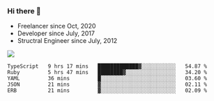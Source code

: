 ### Hi there 👋

- Freelancer since Oct, 2020
- Developer since July, 2017
- Structral Engineer since July, 2012

<img src="https://github-readme-stats.vercel.app/api?username=an-lee&show_icons=true&icon_color=0366d6&text_color=24292e&bg_color=ffffff&hide_title=true" />

<!--START_SECTION:waka-->
```text
TypeScript   9 hrs 17 mins   █████████████▓░░░░░░░░░░░   54.87 % 
Ruby         5 hrs 47 mins   ████████▓░░░░░░░░░░░░░░░░   34.20 % 
YAML         36 mins         █░░░░░░░░░░░░░░░░░░░░░░░░   03.60 % 
JSON         21 mins         ▓░░░░░░░░░░░░░░░░░░░░░░░░   02.11 % 
ERB          21 mins         ▓░░░░░░░░░░░░░░░░░░░░░░░░   02.09 % 
```
<!--END_SECTION:waka-->
